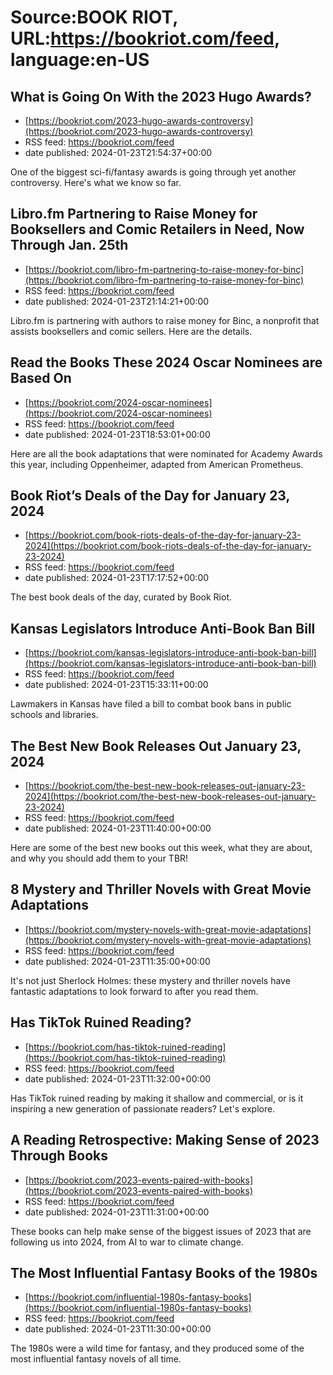 # Source:BOOK RIOT, URL:https://bookriot.com/feed, language:en-US

## What is Going On With the 2023 Hugo Awards?
 - [https://bookriot.com/2023-hugo-awards-controversy](https://bookriot.com/2023-hugo-awards-controversy)
 - RSS feed: https://bookriot.com/feed
 - date published: 2024-01-23T21:54:37+00:00

One of the biggest sci-fi/fantasy awards is going through yet another controversy. Here's what we know so far.

## Libro.fm Partnering to Raise Money for Booksellers and Comic Retailers in Need, Now Through Jan. 25th
 - [https://bookriot.com/libro-fm-partnering-to-raise-money-for-binc](https://bookriot.com/libro-fm-partnering-to-raise-money-for-binc)
 - RSS feed: https://bookriot.com/feed
 - date published: 2024-01-23T21:14:21+00:00

Libro.fm is partnering with authors to raise money for Binc, a nonprofit that assists booksellers and comic sellers. Here are the details.

## Read the Books These 2024 Oscar Nominees are Based On
 - [https://bookriot.com/2024-oscar-nominees](https://bookriot.com/2024-oscar-nominees)
 - RSS feed: https://bookriot.com/feed
 - date published: 2024-01-23T18:53:01+00:00

Here are all the book adaptations that were nominated for Academy Awards this year, including Oppenheimer, adapted from American Prometheus.

## Book Riot’s Deals of the Day for January 23, 2024
 - [https://bookriot.com/book-riots-deals-of-the-day-for-january-23-2024](https://bookriot.com/book-riots-deals-of-the-day-for-january-23-2024)
 - RSS feed: https://bookriot.com/feed
 - date published: 2024-01-23T17:17:52+00:00

The best book deals of the day, curated by Book Riot.

## Kansas Legislators Introduce Anti-Book Ban Bill
 - [https://bookriot.com/kansas-legislators-introduce-anti-book-ban-bill](https://bookriot.com/kansas-legislators-introduce-anti-book-ban-bill)
 - RSS feed: https://bookriot.com/feed
 - date published: 2024-01-23T15:33:11+00:00

Lawmakers in Kansas have filed a bill to combat book bans in public schools and libraries.

## The Best New Book Releases Out January 23, 2024
 - [https://bookriot.com/the-best-new-book-releases-out-january-23-2024](https://bookriot.com/the-best-new-book-releases-out-january-23-2024)
 - RSS feed: https://bookriot.com/feed
 - date published: 2024-01-23T11:40:00+00:00

Here are some of the best new books out this week, what they are about, and why you should add them to your TBR!

## 8 Mystery and Thriller Novels with Great Movie Adaptations
 - [https://bookriot.com/mystery-novels-with-great-movie-adaptations](https://bookriot.com/mystery-novels-with-great-movie-adaptations)
 - RSS feed: https://bookriot.com/feed
 - date published: 2024-01-23T11:35:00+00:00

It's not just Sherlock Holmes: these mystery and thriller novels have fantastic adaptations to look forward to after you read them.

## Has TikTok Ruined Reading?
 - [https://bookriot.com/has-tiktok-ruined-reading](https://bookriot.com/has-tiktok-ruined-reading)
 - RSS feed: https://bookriot.com/feed
 - date published: 2024-01-23T11:32:00+00:00

Has TikTok ruined reading by making it shallow and commercial, or is it inspiring a new generation of passionate readers? Let's explore.

## A Reading Retrospective: Making Sense of 2023 Through Books
 - [https://bookriot.com/2023-events-paired-with-books](https://bookriot.com/2023-events-paired-with-books)
 - RSS feed: https://bookriot.com/feed
 - date published: 2024-01-23T11:31:00+00:00

These books can help make sense of the biggest issues of 2023 that are following us into 2024, from AI to war to climate change.

## The Most Influential Fantasy Books of the 1980s
 - [https://bookriot.com/influential-1980s-fantasy-books](https://bookriot.com/influential-1980s-fantasy-books)
 - RSS feed: https://bookriot.com/feed
 - date published: 2024-01-23T11:30:00+00:00

The 1980s were a wild time for fantasy, and they produced some of the most influential fantasy novels of all time.

